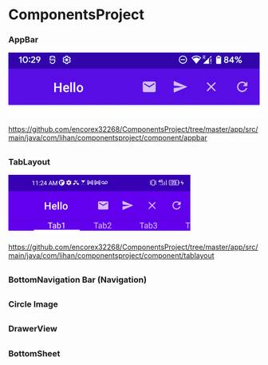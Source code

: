 # ComponentsProject


### AppBar

![appbar_image](https://github.com/encorex32268/ComponentsProject/blob/master/image_appbar.png)

  https://github.com/encorex32268/ComponentsProject/tree/master/app/src/main/java/com/lihan/componentsproject/component/appbar

##

### TabLayout

![tablayout_image](https://github.com/encorex32268/ComponentsProject/blob/master/image_tablayout.PNG)

https://github.com/encorex32268/ComponentsProject/tree/master/app/src/main/java/com/lihan/componentsproject/component/tablayout

##

### BottomNavigation Bar (Navigation)

##

### Circle Image



##

### DrawerView


##

### BottomSheet


##
